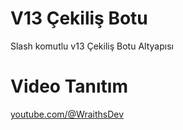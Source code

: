 # V13 Çekiliş Botu
Slash komutlu v13 Çekiliş Botu Altyapısı


# Video Tanıtım
[youtube.com/@WraithsDev](https://youtube.com/@WraithsDev)